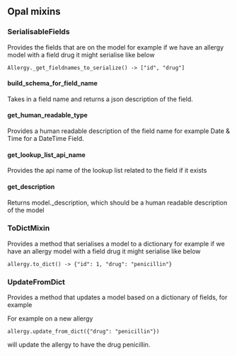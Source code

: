 ## Opal mixins

### SerialisableFields
Provides the fields that are on the model for example
if we have an allergy model with a field drug
it might serialise like below

    Allergy._get_fieldnames_to_serialize() -> ["id", "drug"]


#### build_schema_for_field_name
Takes in a field name and returns a json description of the field.

#### get_human_readable_type

Provides a human readable description of the field name for example
Date & Time for a DateTime Field.

#### get_lookup_list_api_name

Provides the api name of the lookup list related to the field if it exists

#### get_description

Returns model._description, which should be a human readable description of the
model

### ToDictMixin
Provides a method that serialises a model
to a dictionary for example
if we have an allergy model with a field drug
it might serialise like below

    allergy.to_dict() -> {"id": 1, "drug": "penicillin"}


### UpdateFromDict
Provides a method that updates a model
based on a dictionary of fields, for example

For example on a new allergy

    allergy.update_from_dict({"drug": "penicillin"})

will update the allergy to have the drug penicillin.
